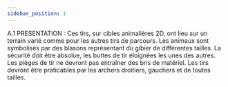 ```yaml
---
sidebar_position: 1
---
```


A.1 PRESENTATION :
Ces tirs, sur cibles animalières 2D, ont lieu sur un terrain varié comme pour les autres tirs de parcours.
Les animaux sont symbolisés par des blasons représentant du gibier de différentes tailles. La sécurité doit
être absolue, les buttes de tir éloignées les unes des autres. Les pièges de tir ne devront pas entraîner des
bris de matériel. Les tirs devront être praticables par les archers droitiers, gauchers et de toutes tailles.
